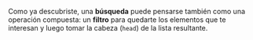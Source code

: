 Como ya descubriste, una **búsqueda** puede pensarse también como una operación compuesta: un **filtro** para quedarte los elementos que te interesan y luego tomar la cabeza (`head`) de la lista resultante.
